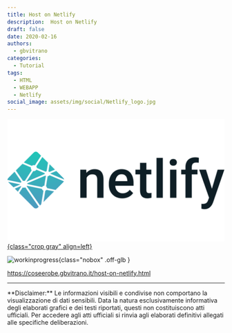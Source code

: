 ```yaml
---
title: Host on Netlify
description:  Host on Netlify
draft: false
date: 2020-02-16
authors:
  - gbvitrano
categories:
  - Tutorial
tags:
  - HTML
  - WEBAPP
  - Netlify
social_image: assets/img/social/Netlify_logo.jpg
--- 
```

<style>.md-typeset code { background-color: #fff0;} 
</style>
[![Netlify](Netlify_logo.webp "Host on Netlify" ){class="crop gray" align=left}](index.md) 

![workinprogress](https://coseerobe.it/assets/img/workinprogress.jpg "Work in progress"){class="nobox" .off-glb }


https://coseerobe.gbvitrano.it/host-on-netlify.html


<hr>
**Disclaimer:** Le informazioni visibili e condivise non comportano la visualizzazione di dati sensibili. Data la natura esclusivamente informativa degli elaborati grafici e dei testi riportati, questi non costituiscono atti ufficiali. Per accedere agli atti ufficiali si rinvia agli elaborati definitivi allegati alle specifiche deliberazioni.